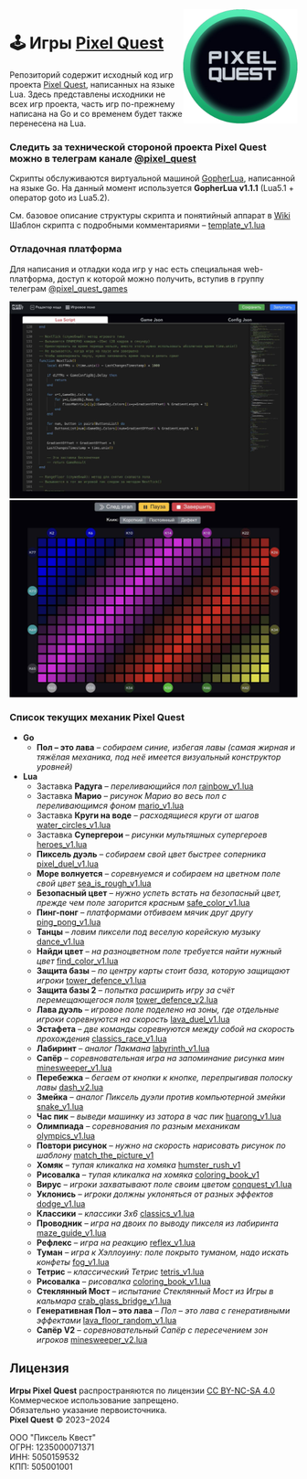 <img align="right" src="https://github.com/pixel-quest/pixel-games/raw/main/img/logo.png" height="200">

# 🕹 Игры [Pixel Quest](https://pixelquest.ru)

Репозиторий содержит исходный код игр проекта [Pixel Quest](https://pixelquest.ru), написанных на языке Lua.
Здесь представлены исходники не всех игр проекта, часть игр по-прежнему написана на Go и со временем будет также перенесена на Lua.

### Следить за технической стороной проекта Pixel Quest можно в телеграм канале [@pixel_quest](https://t.me/pixel_quest)

Скрипты обслуживаются виртуальной машиной [GopherLua](https://github.com/yuin/gopher-lua), написанной на языке Go.
На данный момент используется **GopherLua v1.1.1** (Lua5.1 + оператор goto из Lua5.2).

См. базовое описание структуры скрипта и понятийный аппарат в [Wiki](https://github.com/pixel-quest/pixel-games/wiki)  
Шаблон скрипта с подробными комментариями – [template_v1.lua](https://github.com/pixel-quest/pixel-games/blob/main/template_v1/template_v1.lua)

### Отладочная платформа
Для написания и отладки кода игр у нас есть специальная web-платформа, доступ к которой можно получить, вступив в группу телеграм [@pixel_quest_games](https://t.me/pixel_quest_games)

<img src="https://github.com/pixel-quest/pixel-games/raw/main/img/stand1.jpg">

<img src="https://github.com/pixel-quest/pixel-games/raw/main/img/stand2.jpg">

### Список текущих механик Pixel Quest
- **Go**
  - **Пол – это лава** – *собираем синие, избегая лавы (самая жирная и тяжёлая механика, под неё имеется визуальный конструктор уровней)*
- **Lua**
  - Заставка **Радуга** – *переливающийся пол* [rainbow_v1.lua](https://github.com/pixel-quest/pixel-games/blob/main/games/rainbow_v1/rainbow_v1.lua)
  - Заставка **Марио** – *рисунок Марио во весь пол с переливающимся фоном* [mario_v1.lua](https://github.com/pixel-quest/pixel-games/blob/main/games/mario_v1/mario_v1.lua)
  - Заставка **Круги на воде** – *расходящиеся круги от шагов* [water_circles_v1.lua](https://github.com/pixel-quest/pixel-games/blob/main/games/water_circles_v1/water_circles_v1.lua)
  - Заставка **Супергерои** – *рисунки мультяшных супергероев* [heroes_v1.lua](https://github.com/pixel-quest/pixel-games/blob/main/games/heroes_v1/heroes_v1.lua)
  - **Пиксель дуэль** – *собираем свой цвет быстрее соперника* [pixel_duel_v1.lua](https://github.com/pixel-quest/pixel-games/blob/main/games/pixel_duel_v1/pixel_duel_v1.lua)
  - **Море волнуется** – *соревнуемся и собираем на цветном поле свой цвет* [sea_is_rough_v1.lua](https://github.com/pixel-quest/pixel-games/blob/main/games/sea_is_rough_v1/sea_is_rough_v1.lua)
  - **Безопасный цвет** – *нужно успеть встать на безопасный цвет, прежде чем поле загорится красным* [safe_color_v1.lua](https://github.com/pixel-quest/pixel-games/blob/main/games/safe_color_v1/safe_color_v1.lua)
  - **Пинг-понг** – *платформами отбиваем мячик друг другу* [ping_pong_v1.lua](https://github.com/pixel-quest/pixel-games/blob/main/games/ping_pong_v1/ping_pong_v1.lua)
  - **Танцы** – *ловим пиксели под веселую корейскую музыку* [dance_v1.lua](https://github.com/pixel-quest/pixel-games/blob/main/games/dance_v1/dance_v1.lua)
  - **Найди цвет** – *на разноцветном поле требуется найти нужный цвет* [find_color_v1.lua](https://github.com/pixel-quest/pixel-games/blob/main/games/find_color_v1/find_color_v1.lua)
  - **Защита базы** – *по центру карты стоит база, которую защищают игроки* [tower_defence_v1.lua](https://github.com/pixel-quest/pixel-games/blob/main/games/tower_defence_v1/tower_defence_v1.lua)
  - **Защита базы 2** – *попытка расширить игру за счёт перемещающегося поля* [tower_defence_v2.lua](https://github.com/pixel-quest/pixel-games/blob/main/games/tower_defence_v2/tower_defence_v2.lua)
  - **Лава дуэль** – *игровое поле поделено на зоны, где отдельные игроки соревнуются на скорость* [lava_duel_v1.lua](https://github.com/pixel-quest/pixel-games/blob/main/games/lava_duel_v1/lava_duel_v1.lua)
  - **Эстафета** – *две команды соревнуются между собой на скорость прохождения* [classics_race_v1.lua](https://github.com/pixel-quest/pixel-games/blob/main/games/classics_race_v1/classics_race_v1.lua)
  - **Лабиринт** – *аналог Пакмана* [labyrinth_v1.lua](https://github.com/pixel-quest/pixel-games/blob/main/games/labyrinth_v1/labyrinth_v1.lua)
  - **Сапёр** – *соревновательная игра на запоминание рисунка мин* [minesweeper_v1.lua](https://github.com/pixel-quest/pixel-games/blob/main/games/minesweeper_v1/minesweeper_v1.lua)
  - **Перебежка** – *бегаем от кнопки к кнопке, перепрыгивая полоску лавы* [dash_v2.lua](https://github.com/pixel-quest/pixel-games/blob/main/games/dash_v2/dash_v2.lua)
  - **Змейка** – *аналог Пиксель дуэли против компьютерной змейки* [snake_v1.lua](https://github.com/pixel-quest/pixel-games/blob/main/games/snake_v1/snake_v1.lua)
  - **Час пик** – *выведи машинку из затора в час пик*  [huarong_v1.lua](https://github.com/pixel-quest/pixel-games/blob/main/games/huarong_v1/huarong_v1.lua)
  - **Олимпиада** – *соревнования по разным механикам* [olympics_v1.lua](https://github.com/pixel-quest/pixel-games/blob/main/games/olympics_v1/olympics_v1.lua)
  - **Повтори рисунок** – *нужно на скорость нарисовать рисунок по шаблону* [match_the_picture_v1](https://github.com/pixel-quest/pixel-games/blob/main/games/match_the_picture_v1/match_the_picture_v1.lua)
  - **Хомяк** – *тупая кликалка на хомяка* [humster_rush_v1](https://github.com/pixel-quest/pixel-games/blob/main/games/humster_rush_v1/humster_rush_v1.lua)
  - **Рисовалка** – *тупая кликалка на хомяка* [сoloring_book_v1](https://github.com/pixel-quest/pixel-games/blob/main/games/сoloring_book_v1/сoloring_book_v1.lua)
  - **Вирус** – *игроки захватывают поле своим цветом* [conquest_v1.lua](https://github.com/pixel-quest/pixel-games/blob/main/games/conquest_v1/conquest_v1.lua)
  - **Уклонись** – *игроки должны уклоняться от разных эффектов* [dodge_v1.lua](https://github.com/pixel-quest/pixel-games/blob/main/games/dodge_v1/dodge_v1.lua)
  - **Классики** – *классики 3х6* [classics_v1.lua](https://github.com/pixel-quest/pixel-games/blob/main/games/classics_v1/classics_v1.lua)
  - **Проводник** – *игра на двоих по выводу пикселя из лабиринта* [maze_guide_v1.lua](https://github.com/pixel-quest/pixel-games/blob/main/games/maze_guide_v1/maze_guide_v1.lua)
  - **Рефлекс** – *игра на реакцию* [reflex_v1.lua](https://github.com/pixel-quest/pixel-games/blob/main/games/reflex_v1/reflex_v1.lua)
  - **Туман** – *игра к Хэллоуину: поле покрыто туманом, надо искать конфеты* [fog_v1.lua](https://github.com/pixel-quest/pixel-games/blob/main/games/fog_v1/fog_v1.lua)
  - **Тетрис** – *классический Тетрис* [tetris_v1.lua](https://github.com/pixel-quest/pixel-games/blob/main/games/tetris_v1/tetris_v1.lua)
  - **Рисовалка** – *рисовалка* [сoloring_book_v1.lua](https://github.com/pixel-quest/pixel-games/blob/main/games/сoloring_book_v1/сoloring_book_v1.lua)
  - **Стеклянный Мост** – *испытание Стеклянный Мост из Игры в кальмара* [crab_glass_bridge_v1.lua](https://github.com/pixel-quest/pixel-games/blob/main/games/crab_glass_bridge_v1/crab_glass_bridge_v1.lua)
  - **Генеративная Пол – это лава** – *Пол – это лава с генеративными эффектами* [lava_floor_random_v1.lua](https://github.com/pixel-quest/pixel-games/blob/main/games/lava_floor_random_v1/lava_floor_random_v1.lua)
  - **Сапёр V2** – *соревновательный Сапёр с пересечением зон игроков* [minesweeper_v2.lua](https://github.com/pixel-quest/pixel-games/blob/main/games/minesweeper_v2/minesweeper_v2.lua)

## Лицензия
**Игры Pixel Quest** распространяются по лицензии [CC BY-NC-SA 4.0](https://github.com/pixel-quest/pixel-games/blob/main/LICENSE)  
Коммерческое использование запрещено.  
Обязательно указание первоисточника.  
**Pixel Quest** © 2023−2024  
  
ООО "Пиксель Квест"  
ОГРН: 1235000071371  
ИНН: 5050159532  
КПП: 505001001  
